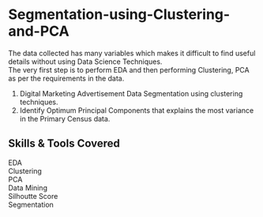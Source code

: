 # Segmentation-using-Clustering-and-PCA

The data collected has many variables which makes it difficult to find useful details without using Data Science Techniques. <br/>
The very first step is to perform EDA and then performing Clustering, PCA as per the requirements in the data.<br/>
1. Digital Marketing Advertisement Data Segmentation using clustering techniques.<br/>
2. Identify Optimum Principal Components that explains the most variance in the Primary Census data.


## Skills & Tools Covered
EDA<br/>
Clustering<br/>
PCA<br/>
Data Mining<br/>
Silhoutte Score<br/>
Segmentation
